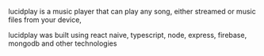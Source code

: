 lucidplay is a music player that can play any song, either streamed or music files from your device,

lucidplay was built using react naive, typescript, node, express, firebase, mongodb and other technologies

